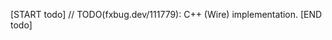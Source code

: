 <!-- TODO(fxbug.dev/111779): Remove this file once this impl is done. -->

[START todo]
// TODO(fxbug.dev/111779): C++ (Wire) implementation.
[END todo]
